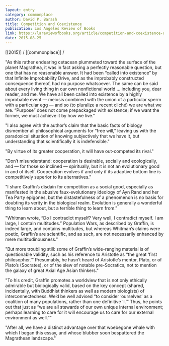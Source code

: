 ```yaml
---
layout: entry
category: commonplace
author: David P. Barash
title: Competition and Coexistence
publication: Los Angeles Review of Books
link: https://lareviewofbooks.org/article/competition-and-coexistence-a-pushmi-pullyu-perspective/
date: 2015-08-25
---
```


[[2015]] / [[commonplace]] / 

"As this rather endearing cetacean plummeted toward the surface of the planet Magrathea, it was in fact asking a perfectly reasonable question, but one that has no reasonable answer. It had been “called into existence” by that Infinite Improbability Drive, and as the improbably constructed consequence thereof, had no purpose whatsoever. The same can be said about every living thing in our own nonfictional world … including you, dear reader, and me. We have all been called into existence by a highly improbable event — meiosis combined with the union of a particular sperm with a particular egg — and so (to pluralize a recent cliché) we are what we are. “Purpose” does not come prepackaged with existence; if we want the former, we must achieve it by how we live."

"I also agree with the author’s claim that the basic facts of biology dismember all philosophical arguments for “free will,” leaving us with the paradoxical situation of knowing subjectively that we have it, but understanding that scientifically it is indefensible."
 
"By virtue of its greater cooperation, it will have out-competed its rival."
 
"Don’t misunderstand: cooperation is desirable, socially and ecologically, and — for those so inclined — spiritually, but it is not an evolutionary good in and of itself. Cooperation evolves if and only if its adaptive bottom line is competitively superior to its alternatives."

"I share Graffin’s disdain for competition as a social good, especially as manifested in the abusive faux-evolutionary ideology of Ayn Rand and her Tea Party epigones, but the distastefulness of a phenomenon is no basis for doubting its verity in the biological realm. Evolution is generally a wonderful thing to learn about, but a terrible thing to learn from."

"Whitman wrote, “Do I contradict myself? Very well, I contradict myself. I am large, I contain multitudes.” Population Wars, as described by Graffin, is indeed large, and contains multitudes, but whereas Whitman’s claims were poetic, Graffin’s are scientific, and as such, are not necessarily enhanced by mere multitudinousness."

"But more troubling still: some of Graffin’s wide-ranging material is of questionable validity, such as his reference to Aristotle as “the great ‘first philosopher.’” Presumably, he hasn’t heard of Aristotle’s mentor, Plato, or of Plato’s (Socrates), or of the slew of notable pre-Socratics, not to mention the galaxy of great Axial Age Asian thinkers."

"To his credit, Graffin promotes a worldview that is not only ethically admirable but biologically valid, based on the key concept (shared, incidentally, with Buddhist thinkers as well as modern biologists) of interconnectedness. We’d be well advised “to consider ‘ourselves’ as a coalition of many populations, rather than one definitive ‘I.’” Thus, he points out that just as “we are all stewards of our own unique internal environment; perhaps learning to care for it will encourage us to care for our external environment as well.”"

"After all, we have a distinct advantage over that woebegone whale with which I began this essay, and whose blubber soon bespattered the Magrathean landscape."
